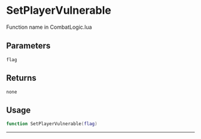 # SetPlayerVulnerable
Function name in CombatLogic.lua
## Parameters
`flag`
## Returns
`none`
## Usage
```lua
function SetPlayerVulnerable(flag)
```
---
